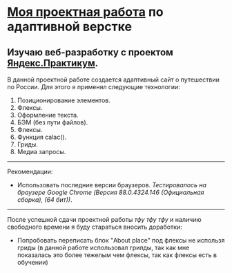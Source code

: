 # [Моя проектная работа](https://b1q34war.github.io/russian-travel/.) по адаптивной верстке

Изучаю веб-разработку с проектом [Яндекс.Практикум](https://praktikum.yandex.ru/). 
------
В данной проектной работе  создается адаптивный сайт о путешествии по России.
Для этого я применял следующие технологии:
1. Позиционирование элементов. 
2. Флексы. 
3. Оформление текста. 
4. БЭМ (без пути файлов). 
6. Флексы.
7. Функция calac().
8. Гриды.
9. Медиа запросы.
------
Рекомендации: 
* Использовать последние версии браузеров. *Тестировалось на браузере Google Chrome (Версия 88.0.4324.146 (Официальная сборка), (64 бит))*. 
------
После успешной сдачи проектной работы *тфу тфу тфу* и наличию свободного времени я буду стараться вносить доработки:
* Попробовать переписать блок "About place" под флексы не использя гриды (в данной работе использовал грилды, так как мне показалась это более тежелым чем флексы, так как флексы есть в обучении)
